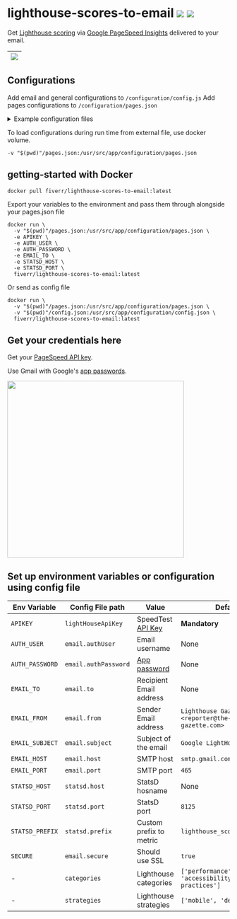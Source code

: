 # lighthouse-scores-to-email [![](https://user-images.githubusercontent.com/516342/75164343-59cb6900-5729-11ea-80f1-392b57445ab2.png)](https://hub.docker.com/r/fiverr/lighthouse-scores-to-email) [![](https://circleci.com/gh/fiverr/lighthouse-scores-to-email.svg?style=svg)](https://circleci.com/gh/fiverr/lighthouse-scores-to-email)

Get [Lighthouse scoring](https://developers.google.com/web/tools/lighthouse/v3/scoring) via [Google PageSpeed Insights](https://developers.google.com/speed/docs/insights/v5/about) delivered to your email.

| ![](https://user-images.githubusercontent.com/516342/75387150-8dee8780-58eb-11ea-8780-a359edabe262.png)
| -

## Configurations

Add email and general configurations to `/configuration/config.js`
Add pages configurations to `/configuration/pages.json`

<details>
<summary>Example configuration files</summary>
<br>

> #### configuration/pages.json
> ```json
> {
>   "Search Page" : "https://www.google.com",
>   "Start Page" : "https://www.start.co.il"
> }
> ```


> #### configuration/config.json
> ```json
> {
>   "email": {
>    "to": "t-800@google.com",
>    "authUser": "admin@skynet.net",
>  "authPassword": "<INSERT_GOOGLE_APP_PASSWORD_HERE>"
>  },
>  "lightHouseApiKey": "<INSERT_PAGESPEED_API_KEY_HERE>"
>}
>```

</details>

To load configurations during run time from external file, use docker volume.
```
-v "$(pwd)"/pages.json:/usr/src/app/configuration/pages.json
```

## getting-started with Docker

```
docker pull fiverr/lighthouse-scores-to-email:latest
```

Export your variables to the environment and pass them through alongside your pages.json file
```
docker run \
  -v "$(pwd)"/pages.json:/usr/src/app/configuration/pages.json \
  -e APIKEY \
  -e AUTH_USER \
  -e AUTH_PASSWORD \
  -e EMAIL_TO \
  -e STATSD_HOST \
  -e STATSD_PORT \
  fiverr/lighthouse-scores-to-email:latest
```

Or send as config file
```
docker run \
  -v "$(pwd)"/pages.json:/usr/src/app/configuration/pages.json \
  -v "$(pwd)"/config.json:/usr/src/app/configuration/config.json \
  fiverr/lighthouse-scores-to-email:latest
```

## Get your credentials here

Get your [PageSpeed API key](https://developers.google.com/speed/docs/insights/v4/first-app).

Use Gmail with Google's [app passwords](https://support.google.com/accounts/answer/185833).

<img width="400" src="https://user-images.githubusercontent.com/516342/74944673-0c848a00-53ff-11ea-888c-457f16bdb1b9.png">

## Set up environment variables or configuration using config file

| Env Variable | Config File path | Value | Default
| - | - | - | -
| `APIKEY` | `lightHouseApiKey` | SpeedTest [API Key](https://developers.google.com/speed/docs/insights/v4/first-app) | __Mandatory__
| `AUTH_USER` | `email.authUser` | Email username | None
| `AUTH_PASSWORD` | `email.authPassword` | [App password](https://support.google.com/accounts/answer/185833) | None
| `EMAIL_TO` | `email.to` | Recipient Email address | None
| `EMAIL_FROM` | `email.from` | Sender Email address | `Lighthouse Gazette <reporter@the-lighthouse-gazette.com>`
| `EMAIL_SUBJECT` | `email.subject` | Subject of the email | `Google LightHouse Report ✔`
| `EMAIL_HOST` | `email.host` | SMTP host | `smtp.gmail.com`
| `EMAIL_PORT` | `email.port` | SMTP port | `465`
| `STATSD_HOST` | `statsd.host` | StatsD hosname | None
| `STATSD_PORT` | `statsd.port` | StatsD port | `8125`
| `STATSD_PREFIX` | `statsd.prefix` | Custom prefix to metric | `lighthouse_scores_to_email`
| `SECURE` | `email.secure` | Should use SSL | `true`
| - | `categories` | Lighthouse categories | `['performance', 'seo', 'accessibility', 'best-practices']`
| - | `strategies` | Lighthouse strategies | `['mobile', 'desktop']`
